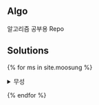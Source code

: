 ## Algo
알고리즘 공부용 Repo

## Solutions
{% for ms in site.moosung %}
<details>
      <summary>
      무성      
      </summary>
      {{ms.name}}
</details>

{% endfor %}

